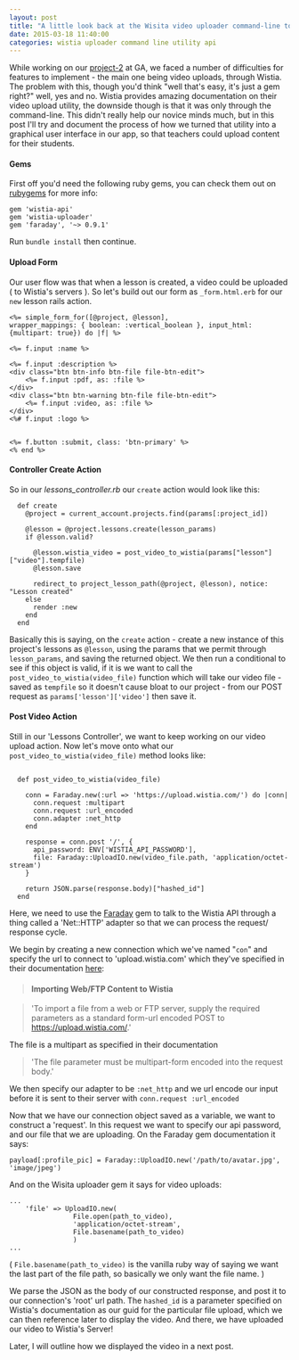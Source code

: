 ```yaml
---
layout: post
title: "A little look back at the Wisita video uploader command-line to UI utility."
date: 2015-03-18 11:40:00
categories: wistia uploader command line utility api 
---
```


While working on our [project-2](http://getsensei.net) at GA, we faced a number of difficulties for features to implement - the main one being video uploads, through Wistia. The problem with this, though you'd think "well that's easy, it's just a gem right?" well, yes and no. 
Wistia provides amazing documentation on their video upload utility, the downside though is that it was only through the command-line. This didn't really help our novice minds much, but in this post I'll try and document the process of how we turned that utility into a graphical user interface in our app, so that teachers could upload content for their students.


#### Gems
First off you'd need the following ruby gems, you can check them out on [rubygems](https://rubygems.org/) for more info:

```
gem 'wistia-api'
gem 'wistia-uploader'
gem 'faraday', '~> 0.9.1'
```

Run `bundle install` then continue.

#### Upload Form
Our user flow was that when a lesson is created, a video could be uploaded ( to Wistia's servers ). 
So let's build out our form as `_form.html.erb` for our `new` lesson rails action.

```
<%= simple_form_for([@project, @lesson],
wrapper_mappings: { boolean: :vertical_boolean }, input_html: {multipart: true}) do |f| %>

<%= f.input :name %>

<%= f.input :description %>
<div class="btn btn-info btn-file file-btn-edit">
	<%= f.input :pdf, as: :file %>
</div>
<div class="btn btn-warning btn-file file-btn-edit">
	<%= f.input :video, as: :file %>
</div>
<%# f.input :logo %>


<%= f.button :submit, class: 'btn-primary' %>
<% end %>
```

#### Controller Create Action
So in our *lessons_controller.rb* our `create` action would look like this:

```
  def create 
    @project = current_account.projects.find(params[:project_id])  

    @lesson = @project.lessons.create(lesson_params)
    if @lesson.valid?
      
      @lesson.wistia_video = post_video_to_wistia(params["lesson"]["video"].tempfile)
      @lesson.save
      
      redirect_to project_lesson_path(@project, @lesson), notice: "Lesson created"
    else
      render :new
    end
  end
```
Basically this is saying, on the `create` action - create a new instance of this project's lessons as `@lesson`, using the params that we permit through `lesson_params`, and saving the returned object. 
We then run a conditional to see if this object is valid, if it is we want to call the `post_video_to_wistia(video_file)` function which will take our video file - saved as `tempfile` so it doesn't cause bloat to our project - from our POST request as `params['lesson']['video']` then save it. 

#### Post Video Action
Still in our 'Lessons Controller', we want to keep working on our video upload action.
Now let's move onto what our `post_video_to_wistia(video_file)` method looks like:

```

  def post_video_to_wistia(video_file)

    conn = Faraday.new(:url => 'https://upload.wistia.com/') do |conn|
      conn.request :multipart
      conn.request :url_encoded
      conn.adapter :net_http
    end

    response = conn.post '/', {
      api_password: ENV['WISTIA_API_PASSWORD'],
      file: Faraday::UploadIO.new(video_file.path, 'application/octet-stream')
    }

    return JSON.parse(response.body)["hashed_id"]
  end
```  

Here, we need to use the [Faraday](https://github.com/lostisland/faraday) gem to talk to the Wistia API through a thing called a 'Net::HTTP' adapter so that we can process the request/ response cycle.

We begin by creating a new connection which we've named "`con`" and specify the url to connect to 'upload.wistia.com' which they've specified in their documentation [here](http://wistia.com/doc/upload-api):

> #### Importing Web/FTP Content to Wistia

> 'To import a file from a web or FTP server, supply the required parameters as a standard form-url encoded POST to https://upload.wistia.com/.'

The file is a multipart as specified in their documentation

> 'The file parameter must be multipart-form encoded into the request body.'

We then specify our adapter to be `:net_http` and we url encode our input before it is sent to their server with `conn.request :url_encoded`

Now that we have our connection object saved as a variable, we want to construct a 'request'. In this request we want to specify our api password, and our file that we are uploading. 
On the Faraday gem documentation it says:

```
payload[:profile_pic] = Faraday::UploadIO.new('/path/to/avatar.jpg', 'image/jpeg')
```

And on the Wisita uploader gem it says for video uploads:

```
...
    'file' => UploadIO.new(
                File.open(path_to_video),
                'application/octet-stream',
                File.basename(path_to_video)
                )
...
```                
( `File.basename(path_to_video)` is the vanilla ruby way of saying we want the last part of the file path, so basically we only want the file name. )

We parse the JSON as the body of our constructed response, and post it to our connection's 'root' url path. The `hashed_id` is a parameter specified on Wistia's documentation as our guid for the particular file upload, which we can then reference later to display the video. 
And there, we have uploaded our video to Wistia's Server!

Later, I will outline how we displayed the video in a next post. 
